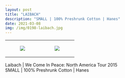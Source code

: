 ```yaml
---
layout: post
title: "LAIBACH"
description: "SMALL | 100% Preshrunk Cotton | Hanes"
date: 2021-03-08
img: /img/0198-laibach.jpg
---
```




<table style="width:100%;"><tr><td style="vertical-align:top;">
      <figure class="tmblr-full" data-orig-height="2048" data-orig-width="1365" data-orig-src="https://concertshirts.netlify.app/shirts/0198/0198-01.jpg"><img src="https://64.media.tumblr.com/94cccc8759b08719223bb1aaacb7a06c/9b50888bb3f11804-79/s540x810/bbd39868909bd426979c4fe1ae857cca045a8e04.jpg" data-orig-height="2048" data-orig-width="1365" data-orig-src="https://concertshirts.netlify.app/shirts/0198/0198-01.jpg"/></figure></td>
    <td style="vertical-align:top;">
      <figure class="tmblr-full" data-orig-height="2048" data-orig-width="1365" data-orig-src="https://concertshirts.netlify.app/shirts/0198/0198-02.jpg"><img src="https://64.media.tumblr.com/301a576f19ec5c0fd4147c5f41a474aa/9b50888bb3f11804-a1/s540x810/7355d9b007ee1d8f344a5ad96e222f47c706bf9d.jpg" data-orig-height="2048" data-orig-width="1365" data-orig-src="https://concertshirts.netlify.app/shirts/0198/0198-02.jpg"/></figure></td>
  </tr></table><p>
  Laibach | We Come In Peace: North America Tour 2015<br/>SMALL | 100% Preshrunk Cotton | Hanes
</p>
